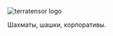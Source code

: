 <picture>
  <source media="(prefers-color-scheme: light)" srcset="https://github.com/terratensor/.github/assets/129882753/cf223ae0-4afe-4d48-91b5-1bf4ddffdec5">
  <source media="(prefers-color-scheme: dark)" srcset="https://github.com/terratensor/.github/assets/129882753/628d3214-20ea-4da0-8fa2-17eec1814a28">
  <img alt="terratensor logo" src="">
</picture>

Шахматы, шашки, корпоративы.
